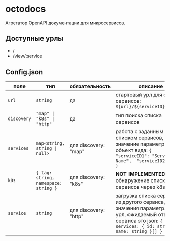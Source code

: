 # octodocs

Агрегатор OpenAPI документации для микросервисов.

## Доступные урлы

* /
* /view/:service

## Config.json

| поле        | тип                                  | обязательность        | описание                                                                                                                                                         |
|-------------|--------------------------------------|-----------------------|------------------------------------------------------------------------------------------------------------------------------------------------------------------|
| `url`       | `string`                             | да                    | стартовый урл для опроса сервисов: `${url}/${serviceID}/openapi`                                                                                                 |
| `discovery` | `"map" \| "k8s" \| "http"`           | да                    | тип поиска списка сервисов                                                                                                                                       |
| `services`  | `map<string, string \| null>`        | для discovery: "map"  | работа с заданным списком сервисов, значение параметра объект вида: ``` {  "serviceID1": "Service Name",  "serviceID2": null } ```                               |
| `k8s`       | `{ tag: string, namespace: string }` | для discovery: "k8s"  | **NOT IMPLEMENTED** обнаружение списка сервисов через k8s                                                                                                        |
| `service`   | `string`                             | для discovery: "http" | загрузка списка сервисов из другого сервиса, значения параметра это урл, ожидаемый ответ от сервиса это json: ```{ services: { id: string, name: string }[] }``` |
